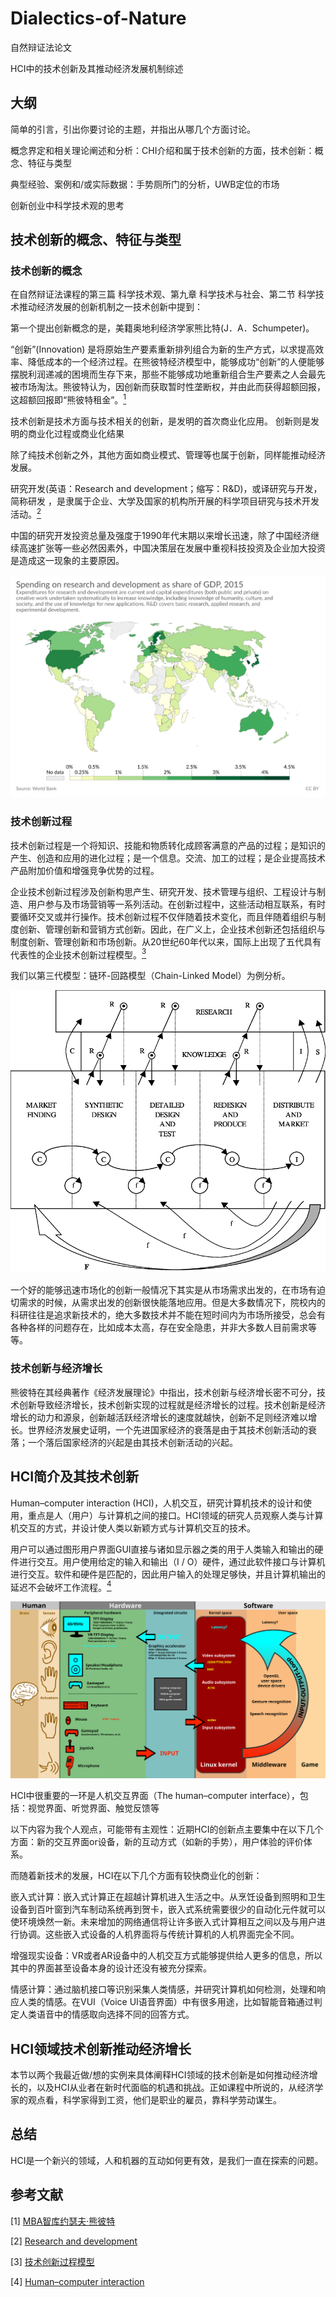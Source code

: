 # Dialectics-of-Nature
自然辩证法论文



HCI中的技术创新及其推动经济发展机制综述

## 大纲

简单的引言，引出你要讨论的主题，并指出从哪几个方面讨论。

概念界定和相关理论阐述和分析：CHI介绍和属于技术创新的方面，技术创新：概念、特征与类型

典型经验、案例和/或实际数据：手势厕所门的分析，UWB定位的市场

创新创业中科学技术观的思考

## 技术创新的概念、特征与类型

### 技术创新的概念

在自然辩证法课程的第三篇  科学技术观、第九章 科学技术与社会、第二节 科学技术推动经济发展的创新机制之一技术创新中提到：

第一个提出创新概念的是，美籍奥地利经济学家熊比特(J．A．Schumpeter)。

“创新”(Innovation) 是将原始生产要素重新排列组合为新的生产方式，以求提高效率、降低成本的一个经济过程。在熊彼特经济模型中，能够成功“创新”的人便能够摆脱利润递减的困境而生存下来，那些不能够成功地重新组合生产要素之人会最先被市场淘汰。熊彼特认为，因创新而获取暂时性垄断权，并由此而获得超额回报，这超额回报即“熊彼特租金”。[<sup>1</sup>](#refer-anchor-1)

技术创新是技术方面与技术相关的创新，是发明的首次商业化应用。 创新则是发明的商业化过程或商业化结果

除了纯技术创新之外，其他方面如商业模式、管理等也属于创新，同样能推动经济发展。

研究开发(英语：Research and development；缩写：R&D)，或译研究与开发，简称研发 ，是隶属于企业、大学及国家的机构所开展的科学项目研究与技术开发活动。[<sup>2</sup>](#refer-anchor-2)

中国的研究开发投资总量及强度于1990年代末期以来增长迅速，除了中国经济继续高速扩张等一些必然因素外，中国决策层在发展中重视科技投资及企业加大投资是造成这一现象的主要原因。

![Spending_on_research_and_development_as_share_of_GDP,_OWID](Spending_on_research_and_development_as_share_of_GDP,_OWID.svg)

### 技术创新过程

技术创新过程是一个将知识、技能和物质转化成顾客满意的产品的过程；是知识的产生、创造和应用的进化过程；是一个信息。交流、加工的过程；是企业提高技术产品附加价值和增强竞争优势的过程。

企业技术创新过程涉及创新构思产生、研究开发、技术管理与组织、工程设计与制造、用户参与及市场营销等一系列活动。在创新过程中，这些活动相互联系，有时要循环交叉或并行操作。技术创新过程不仅伴随着技术变化，而且伴随着组织与制度创新、管理创新和营销方式创新。因此，在广义上，企业技术创新还包括组织与制度创新、管理创新和市场创新。从20世纪60年代以来，国际上出现了五代具有代表性的企业技术创新过程模型。[<sup>3</sup>](#refer-anchor-3)

我们以第三代模型：链环-回路模型（Chain-Linked Model）为例分析。

![The Chain-Linked Model of Innovation  ](The-Chain-Linked-Model-of-Innovation.png)

一个好的能够迅速市场化的创新一般情况下其实是从市场需求出发的，在市场有迫切需求的时候，从需求出发的创新很快能落地应用。但是大多数情况下，院校内的科研往往是追求新技术的，绝大多数技术并不能在短时间内为市场所接受，总会有各种各样的问题存在，比如成本太高，存在安全隐患，并非大多数人目前需求等等。

### 技术创新与经济增长

熊彼特在其经典著作《经济发展理论》中指出，技术创新与经济增长密不可分，技术创新导致经济增长，技术创新实现的过程就是经济增长的过程。技术创新是经济增长的动力和源泉，创新越活跃经济增长的速度就越快，创新不足则经济难以增长。世界经济发展史证明，一个先进国家经济的衰落是由于其技术创新活动的衰落；一个落后国家经济的兴起是由其技术创新活动的兴起。



## HCI简介及其技术创新

Human–computer interaction (HCI)，人机交互，研究计算机技术的设计和使用，重点是人（用户）与计算机之间的接口。HCI领域的研究人员观察人类与计算机交互的方式，并设计使人类以新颖方式与计算机交互的技术。

用户可以通过图形用户界面GUI直接与诸如显示器之类的用于人类输入和输出的硬件进行交互。用户使用给定的输入和输出（I / O）硬件，通过此软件接口与计算机进行交互。软件和硬件是匹配的，因此用户输入的处理足够快，并且计算机输出的延迟不会破坏工作流程。[<sup>4</sup>](#refer-anchor-4)

![Linux_kernel_INPUT_OUPUT_evdev_gem_USB_framebuffer](Linux_kernel_INPUT_OUPUT_evdev_gem_USB_framebuffer.svg)

HCI中很重要的一环是人机交互界面（The human–computer interface），包括：视觉界面、听觉界面、触觉反馈等

以下内容为我个人观点，可能带有主观性：近期HCI的创新点主要集中在以下几个方面：新的交互界面or设备，新的互动方式（如新的手势），用户体验的评价体系。

而随着新技术的发展，HCI在以下几个方面有较快商业化的创新：

嵌入式计算：嵌入式计算正在超越计算机进入生活之中。从烹饪设备到照明和卫生设备到百叶窗到汽车制动系统再到贺卡，嵌入式系统需要很少的自动化元件就可以使环境焕然一新。未来增加的网络通信将让许多嵌入式计算相互之间以及与用户进行协调。这些嵌入式设备的人机界面将与传统计算机的人机界面完全不同。

增强现实设备：VR或者AR设备中的人机交互方式能够提供给人更多的信息，所以其中的界面甚至设备本身的设计还没有被充分探索。

情感计算：通过脑机接口等识别采集人类情感，并研究计算机如何检测，处理和响应人类的情感。在VUI（Voice UI语音界面）中有很多用途，比如智能音箱通过判定人类语音中的情感取向选择不同的回答方式。

## HCI领域技术创新推动经济增长

本节以两个我最近做/想的实例来具体阐释HCI领域的技术创新是如何推动经济增长的，以及HCI从业者在新时代面临的机遇和挑战。正如课程中所说的，从经济学家的观点看，科学家得到工资，他们是职业的雇员，靠科学劳动谋生。



## 总结

HCI是一个新兴的领域，人和机器的互动如何更有效，是我们一直在探索的问题。

## 参考文献

<div id="refer-anchor-1"></div> 

[1] [MBA智库约瑟夫·熊彼特](https://wiki.mbalib.com/wiki/%E7%BA%A6%E7%91%9F%E5%A4%AB%C2%B7%E7%86%8A%E5%BD%BC%E7%89%B9)

<div id="refer-anchor-2"></div> 

[2] [Research and development](https://en.wikipedia.org/wiki/Research_and_development)

<div id="refer-anchor-3"></div> 

[3] [技术创新过程模型](https://wenku.baidu.com/view/40267e61a5e9856a5612605a.html)

<div id="refer-anchor-4"></div> 

[4] [Human–computer interaction](https://en.wikipedia.org/wiki/Human%E2%80%93computer_interaction)